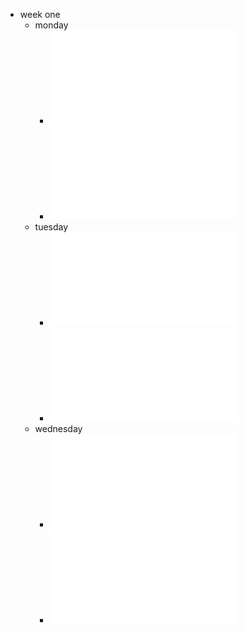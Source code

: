- week one
	- monday
		- ![Homework1.pdf](../assets/Homework1_1666881756622_0.pdf)
		- ![Lesson1.pdf](../assets/Lesson1_1666881761941_0.pdf)
	- tuesday
		- ![Homework2.pdf](../assets/Homework2_1666881728016_0.pdf)
		- ![Lesson3.pdf](../assets/Lesson3_1666881739876_0.pdf)
	- wednesday
		- ![Lesson3.pdf](../assets/Lesson3_1666881715032_0.pdf)
		- ![Homework3.pdf](../assets/Homework3_1666881646877_0.pdf)